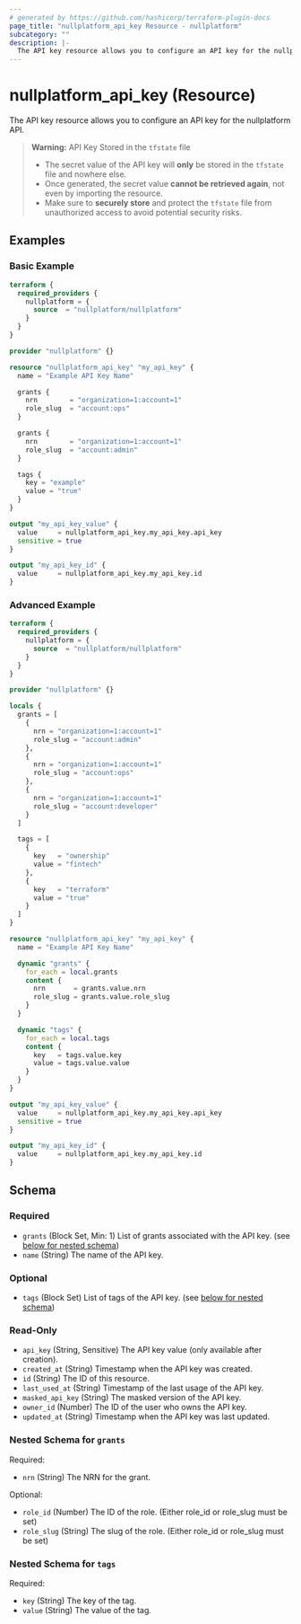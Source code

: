 ```yaml
---
# generated by https://github.com/hashicorp/terraform-plugin-docs
page_title: "nullplatform_api_key Resource - nullplatform"
subcategory: ""
description: |-
  The API key resource allows you to configure an API key for the nullplatform API.
---
```


# nullplatform_api_key (Resource)

The API key resource allows you to configure an API key for the nullplatform API.

> **Warning:** API Key Stored in the `tfstate` file
>
> - The secret value of the API key will **only** be stored in the `tfstate` file and nowhere else.
> - Once generated, the secret value **cannot be retrieved again**, not even by importing the resource.
> - Make sure to **securely store** and protect the `tfstate` file from unauthorized access to avoid potential security risks.

## Examples

### Basic Example

```terraform
terraform {
  required_providers {
    nullplatform = {
      source  = "nullplatform/nullplatform"
    }
  }
}

provider "nullplatform" {}

resource "nullplatform_api_key" "my_api_key" {
  name = "Example API Key Name"

  grants {
    nrn        = "organization=1:account=1"
    role_slug  = "account:ops"
  }

  grants {
    nrn        = "organization=1:account=1"
    role_slug  = "account:admin"
  }

  tags {
    key = "example"
    value = "true"
  }
}

output "my_api_key_value" {
  value     = nullplatform_api_key.my_api_key.api_key
  sensitive = true
}

output "my_api_key_id" {
  value     = nullplatform_api_key.my_api_key.id
}
```

### Advanced Example

```terraform
terraform {
  required_providers {
    nullplatform = {
      source  = "nullplatform/nullplatform"
    }
  }
}

provider "nullplatform" {}

locals {
  grants = [
    {
      nrn = "organization=1:account=1"
      role_slug = "account:admin"
    },
    {
      nrn = "organization=1:account=1"
      role_slug = "account:ops"
    },
    {
      nrn = "organization=1:account=1"
      role_slug = "account:developer"
    }
  ]

  tags = [
    {
      key   = "ownership"
      value = "fintech"
    },
    {
      key   = "terraform"
      value = "true"
    }
  ]
}

resource "nullplatform_api_key" "my_api_key" {
  name = "Example API Key Name"

  dynamic "grants" {
    for_each = local.grants
    content {
      nrn       = grants.value.nrn
      role_slug = grants.value.role_slug
    }
  }

  dynamic "tags" {
    for_each = local.tags
    content {
      key   = tags.value.key
      value = tags.value.value
    }
  }
}

output "my_api_key_value" {
  value     = nullplatform_api_key.my_api_key.api_key
  sensitive = true
}

output "my_api_key_id" {
  value     = nullplatform_api_key.my_api_key.id
}
```

<!-- schema generated by tfplugindocs -->
## Schema

### Required

- `grants` (Block Set, Min: 1) List of grants associated with the API key. (see [below for nested schema](#nestedblock--grants))
- `name` (String) The name of the API key.

### Optional

- `tags` (Block Set) List of tags of the API key. (see [below for nested schema](#nestedblock--tags))

### Read-Only

- `api_key` (String, Sensitive) The API key value (only available after creation).
- `created_at` (String) Timestamp when the API key was created.
- `id` (String) The ID of this resource.
- `last_used_at` (String) Timestamp of the last usage of the API key.
- `masked_api_key` (String) The masked version of the API key.
- `owner_id` (Number) The ID of the user who owns the API key.
- `updated_at` (String) Timestamp when the API key was last updated.

<a id="nestedblock--grants"></a>
### Nested Schema for `grants`

Required:

- `nrn` (String) The NRN for the grant.

Optional:

- `role_id` (Number) The ID of the role. (Either role_id or role_slug must be set)
- `role_slug` (String) The slug of the role. (Either role_id or role_slug must be set)


<a id="nestedblock--tags"></a>
### Nested Schema for `tags`

Required:

- `key` (String) The key of the tag.
- `value` (String) The value of the tag.